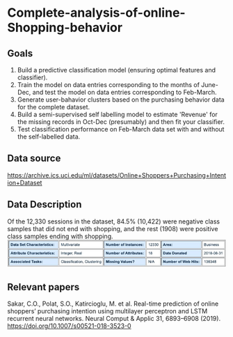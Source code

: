 # Complete-analysis-of-online-Shopping-behavior

## Goals
1) Build a predictive classification model (ensuring optimal features and classifier). 
2) Train the model on data entries corresponding to the months of June-Dec, and test the model on data entries corresponding to Feb-March.
3) Generate user-bahavior clusters based on the purchasing behavior data for the complete dataset. 
4) Build a semi-supervised self labelling model to estimate 'Revenue' for the missing records in Oct-Dec (presumably) and then fit your classifier. 
5) Test classification performance on Feb-March data set with and without the self-labelled data. 


## Data source
https://archive.ics.uci.edu/ml/datasets/Online+Shoppers+Purchasing+Intention+Dataset


## Data Description
Of the 12,330 sessions in the dataset, 84.5% (10,422) were negative class samples that did not end with shopping, and the rest (1908) were positive class samples ending with shopping.
![alt text](https://github.com/tchebonenko/Docs/blob/main/midterm-data.jpg?raw=true)


## Relevant papers
Sakar, C.O., Polat, S.O., Katircioglu, M. et al. Real-time prediction of online shoppers’ purchasing intention using multilayer perceptron and LSTM recurrent neural networks. Neural Comput & Applic 31, 6893–6908 (2019). https://doi.org/10.1007/s00521-018-3523-0
